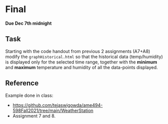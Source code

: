 # Final

**Due Dec 7th midnight**

## Task
Starting with the code handout from previous 2 assignments (A7+A8)  modify the `graphHistorical.html` so that
the historical data (temp/humidity) is displayed only for the selected
time range, together with the **minimum** and **maximum** temperature and humidity of
all the data-points displayed.

## Reference

Example done in class:
- https://github.com/tejaswigowda/ame494-598Fall2021/tree/main/WeatherStation
- Assignment 7 and 8.
